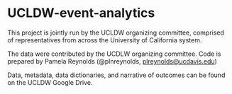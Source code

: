 # UCLDW-event-analytics

This project is jointly run by the UCLDW organizing committee, comprised of representatives from across the University of California system.

The data were contributed by the UCDLW organizing committee. Code is prepared by Pamela Reynolds (@plnreynolds, plreynolds@ucdavis.edu)

Data, metadata, data dictionaries, and narrative of outcomes can be found on the UCLDW Google Drive.
